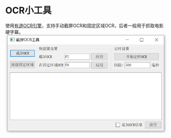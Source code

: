 # OCR小工具
使用[有道OCR引擎](https://ai.youdao.com/product-ocr-print.s)，支持手动截屏OCR和固定区域OCR，后者一般用于抓取电影硬字幕。
![image](screenshot.png)